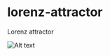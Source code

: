 # lorenz-attractor
Lorenz attractor

![Alt text](https://media.giphy.com/media/A0ot9SV6g36wndYlGe/giphy.gif)

